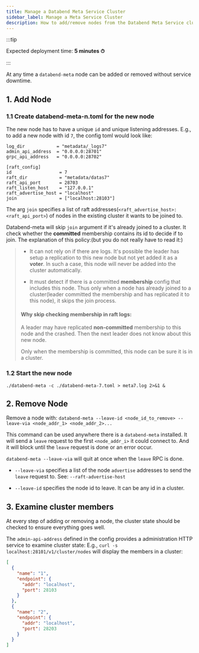 ```yaml
---
title: Manage a Databend Meta Service Cluster
sidebar_label: Manage a Meta Service Cluster
description: How to add/remove nodes from the Databend Meta Service cluster ---
---
```


:::tip

Expected deployment time: **5 minutes ⏱**

:::

At any time a `databend-meta` node can be added or removed without service downtime.

## 1. Add Node

### 1.1 Create databend-meta-n.toml for the new node

The new node has to have a unique `id` and unique listening addresses. E.g., to add a new node with id `7`, the config toml would look like:

```shell title="databend-meta-7.toml"
log_dir            = "metadata/_logs7"
admin_api_address  = "0.0.0.0:28701"
grpc_api_address   = "0.0.0.0:28702"

[raft_config]
id                  = 7
raft_dir            = "metadata/datas7"
raft_api_port       = 28703
raft_listen_host    = "127.0.0.1"
raft_advertise_host = "localhost"
join                = ["localhost:28103"]
```

The arg `join` specifies a list of raft addresses(`<raft_advertise_host>:<raft_api_port>`) of nodes in the existing cluster it wants to be joined to.

Databend-meta will skip `join` argument if it's already joined to a cluster. It check whether the **committed** membership contains its id to decide if to join. The explanation of this policy:(but you do not really have to read it:)

> - It can not rely on if there are logs. It's possible the leader has setup a replication to this new node but not yet added it as a **voter**. In such a case, this node will never be added into the cluster automatically.
> 
> - It must detect if there is a committed **membership** config that includes this node. Thus only when a node has already joined to a cluster(leader committed the membership and has replicated it to this node), it skips the join process.
> 
> #### Why skip checking membership in raft logs:
> 
> A leader may have replicated **non-committed** membership to this node and the crashed. Then the next leader does not know about this new node.
> 
> Only when the membership is committed, this node can be sure it is in a cluster.


### 1.2 Start the new node

```shell
./databend-meta -c ./databend-meta-7.toml > meta7.log 2>&1 &
```

## 2. Remove Node

Remove a node with: `databend-meta --leave-id <node_id_to_remove> --leave-via <node_addr_1> <node_addr_2>...`

This command can be used anywhere there is a `databend-meta` installed. It will send a `leave` request to the first `<node_addr_i>` it could connect to. And it will block until the `leave` request is done or an error occur.

`databend-meta --leave-via` will quit at once when the `leave` RPC is done.

- `--leave-via` specifies a list of the node `advertise` addresses to send the `leave` request to. See: `--raft-advertise-host`

- `--leave-id` specifies the node id to leave. It can be any id in a cluster.

## 3. Examine cluster members

At every step of adding or removing a node, the cluster state should be checked to ensure everything goes well.

The `admin-api-address` defined in the config provides a administration HTTP service to examine cluster state: E.g., `curl -s localhost:28101/v1/cluster/nodes` will display the members in a cluster:

```json
[
  {
    "name": "1",
    "endpoint": {
      "addr": "localhost",
      "port": 28103
    }
  },
  {
    "name": "2",
    "endpoint": {
      "addr": "localhost",
      "port": 28203
    }
  }
]
```

